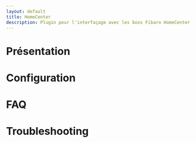 ```yaml
---
layout: default
title: HomeCenter
description: Plugin pour l'interfaçage avec les boxs Fibaro HomeCenter
---
```


# Présentation

# Configuration

# FAQ

# Troubleshooting

